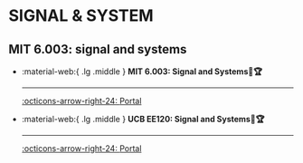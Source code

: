 # SIGNAL & SYSTEM

## MIT 6.003: signal and systems 
<div class="grid cards" markdown>

-  :material-web:{ .lg .middle } __MIT 6.003: Signal and Systems🎯🏆__

    ---

    [:octicons-arrow-right-24: <a href="https://ocw.mit.edu/courses/6-003-signals-and-systems-fall-2011/resources/lecture-1-signals-and-systems/" target="_blank"> Portal </a>](#)

-  :material-web:{ .lg .middle } __UCB EE120: Signal and Systems🎯🏆__

    ---

    [:octicons-arrow-right-24: <a href="https://inst.eecs.berkeley.edu/~ee120/fa19/" target="_blank"> Portal </a>](#)

</div>